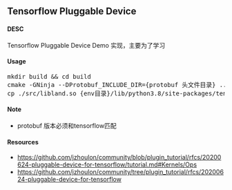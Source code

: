 ## Tensorflow Pluggable Device
#### DESC
Tensorflow Pluggable Device Demo 实现，主要为了学习

#### Usage
<pre>
mkdir build && cd build
cmake -GNinja --DProtobuf_INCLUDE_DIR={protobuf 头文件目录} ..
cp ./src/libland.so {env目录}/lib/python3.8/site-packages/tensorflow-plugins
</pre>

#### Note
- protobuf 版本必须和tensorflow匹配

#### Resources
- https://github.com/jzhoulon/community/blob/plugin_tutorial/rfcs/20200624-pluggable-device-for-tensorflow/tutorial.md#Kernels/Ops
- https://github.com/jzhoulon/community/tree/plugin_tutorial/rfcs/20200624-pluggable-device-for-tensorflow
